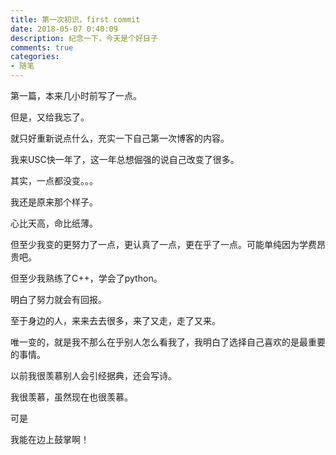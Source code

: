 ```yaml
---
title: 第一次初识，first commit
date: 2018-05-07 0:40:09
description: 纪念一下，今天是个好日子
comments: true
categories:
- 随笔
---
```


第一篇，本来几小时前写了一点。
      
但是，又给我忘了。
      
就只好重新说点什么，充实一下自己第一次博客的内容。
      
我来USC快一年了，这一年总想倔强的说自己改变了很多。
      
其实，一点都没变。。。
      
我还是原来那个样子。
      
心比天高，命比纸薄。
      
但至少我变的更努力了一点，更认真了一点，更在乎了一点。可能单纯因为学费昂贵吧。
      
但至少我熟练了C++，学会了python。
      
明白了努力就会有回报。
      
至于身边的人，来来去去很多，来了又走，走了又来。
      
唯一变的，就是我不那么在乎别人怎么看我了，我明白了选择自己喜欢的是最重要的事情。

以前我很羡慕别人会引经据典，还会写诗。

我很羡慕，虽然现在也很羡慕。

可是

我能在边上鼓掌啊！
